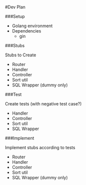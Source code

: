 #Dev Plan

###Setup
- Golang environment
- Dependencies
	- gin

###Stubs

Stubs to Create
- Router
- Handler
- Controller
- Sort util
- SQL Wrapper (dummy only)

###Test

Create tests (with negative test case?)
- Handler
- Controller
- Sort util
- SQL Wrapper

###Implement

Implement stubs according to tests
- Router
- Handler
- Controller
- Sort util
- SQL Wrapper (dummy only)
